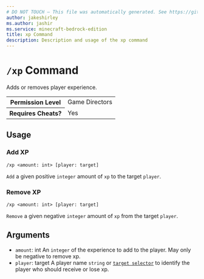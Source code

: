 ```yaml
---
# DO NOT TOUCH — This file was automatically generated. See https://github.com/mojang/minecraftapidocsgenerator to modify descriptions, examples, etc.
author: jakeshirley
ms.author: jashir
ms.service: minecraft-bedrock-edition
title: xp Command
description: Description and usage of the xp command
---
```

# `/xp` Command
Adds or removes player experience.

<table>
  <tr>
    <th>Permission Level</th>
    <td>Game Directors</td>
  </tr>
  <tr>
    <th>Requires Cheats?</th>
    <td>Yes</td>
  </tr>
</table>

## Usage
### Add XP
`/xp <amount: int> [player: target]`

`Add` a given positive `integer` amount of `xp` to the target `player`.

### Remove XP
`/xp <amount: int> [player: target]`

`Remove` a given negative `integer` amount of `xp` from the target `player`.

## Arguments
- `amount`: int
An `integer` of the experience to add to the player. May only be negative to remove xp.
- `player`: target
A player name `string` or [`target selector`](https://learn.microsoft.com/minecraft/creator/documents/commandsintroduction#target-selectors) to identify the player who should receive or lose xp.
